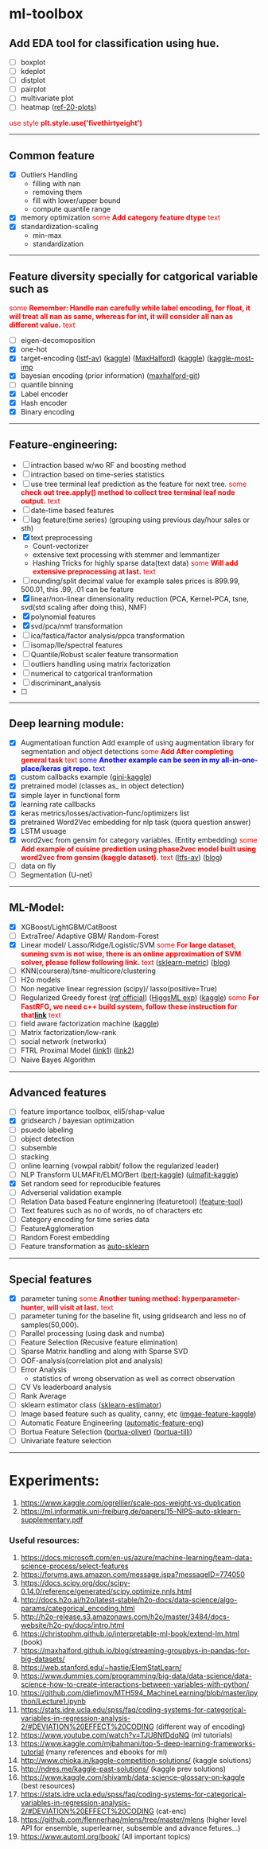 # ml-toolbox

## Add EDA tool for classification using hue.
- [ ] boxplot
- [ ] kdeplot
- [ ] distplot
- [ ] pairplot
- [ ] multivariate plot
- [ ] heatmap
    ([ref-20-plots](https://www.kaggle.com/mjbahmani/20-ml-algorithms-15-plot-for-beginners))

<span style="color: red">use style **plt.style.use('fivethirtyeight')**</span>

---

## Common feature
- [x] Outliers Handling
    - filling with nan
    - removing them
    - fill with lower/upper bound 
    - compute quantile range
- [x] memory optimization
<span style="color:red">some **Add category feature dtype** text</span>
- [x] standardization-scaling
    - min-max
    - standardization
 
---

## Feature diversity specially for catgorical variable such as 
<span style="color:red">some **Remember: Handle nan carefully while label encoding, for float, it will treat all nan as same, whereas for int, it will consider all nan as different value.** text</span>
- [ ] eigen-decomoposition
- [x] one-hot
- [x] target-encoding
    ([lstf-av](https://github.com/mohsinkhn/ltfs-av/blob/dev/TargetEncoder.py))
    ([kaggle](https://www.kaggle.com/vprokopev/mean-likelihood-encodings-a-comprehensive-study?utm_medium=email&utm_source=mailchimp&utm_campaign=datanotes-20181004))
    ([MaxHalford](https://maxhalford.github.io/blog/target-encoding-done-the-right-way/))
    ([kaggle](https://www.kaggle.com/tnarik/likelihood-encoding-of-categorical-features))
    ([kaggle-most-imp](https://www.kaggle.com/scirpus/hybrid-jeepy-and-lgb (most impotant))
- [x] bayesian encoding (prior information)
    ([maxhalford-git](https://github.com/MaxHalford/xam/blob/master/docs/feature-extraction.md#smooth-target-encoding))
- [ ] quantile binning
- [x] Label encoder
- [x] Hash encoder
- [x] Binary encoding

---

## Feature-engineering:
- [ ] intraction based w/wo RF and boosting method
- [ ] intraction based on time-series statistics
- [ ] use tree terminal leaf prediction as the feature for next tree.
<span style="color:red">some **check out tree.apply() method to collect tree terminal leaf node output.** text</span>
- [ ] date-time based features
- [ ] lag feature(time series) (grouping using previous day/hour sales or sth)
- [x] text preprocessing
    - Count-vectorizer
    - extensive text processing with stemmer and lemmantizer
    - Hashing Tricks for highly sparse data(text data)
<span style="color:red">some **Will add extensive preprocessing at last.** text</span>
- [ ] rounding/split decimal value 
    for example sales prices is 899.99, 500.01, this .99, .01 can be feature
- [x] linear/non-linear dimensionality reduction (PCA, Kernel-PCA, tsne, svd(std scaling after doing this), NMF)
- [x] polynomial features
- [x] svd/pca/nmf transformation
- [ ] ica/fastica/factor analysis/ppca transformation
- [ ] isomap/lle/spectral features
- [ ] Quantile/Robust scaler feature transormation
- [ ] outliers handling using matrix factorization
- [ ] numerical to catgorical tranformation
- [ ] discriminant_analysis
- [ ] 

---
 
<!-- 
[click on this link](#my-multi-word-header)
### My Multi Word Header -->
<!-- [just](#like-this-one) -->

## Deep learning module:
- [x] Augmentatioan function
    Add example of using augmentation library for segmentation and object detections
<span style="color:red">some **Add After completing general task** text</span>
<span style="color:blue">some **Another example can be seen in my all-in-one-place/keras git repo.** text</span>
- [x] custom callbacks example
    ([gini-kaggle](https://www.kaggle.com/rspadim/gini-keras-callback-earlystopping-validation))
- [x] pretrained model (classes as_ in object detection)
- [x] simple layer in functional form
- [x] learning rate callbacks
- [x] keras metrics/losses/activation-func/optimizers list
- [x] pretrained Word2Vec embedding for nlp task (quora question answer)
- [x] LSTM usuage
- [x] word2vec from gensim for category variables. (Entity embedding)
    <span style="color:red">some **Add example of cuisine prediction using phase2vec model built using word2vec from gensim (kaggle dataset).** text</span>
    ([ltfs-av](https://github.com/mohsinkhn/ltfs-av))
    ([blog](http://kavita-ganesan.com/how-to-incorporate-phrases-into-word2vec-a-text-mining-approach/#.WuiiKtMvyds))
- [ ] data on fly 
- [ ] Segmentation (U-net)

---

## ML-Model:
- [x] XGBoost/LightGBM/CatBoost
- [ ] ExtraTree/ Adaptive GBM/ Random-Forest
- [x] Linear model/ Lasso/Ridge/Logistic/SVM
    <span style="color:red">some **For large dataset, sunning svm is not wise, there is an online approximation of SVM solver, please follow following link.** text</span>
    ([sklearn-metric](https://scikit-learn.org/stable/modules/metrics.html#metrics (kernel function)))
    ([blog](https://leon.bottou.org/projects/lasvm))
- [ ] KNN(coursera)/tsne-multicore/clustering
- [ ] H2o models 
- [ ] Non negative linear regression (scipy)/ lasso(positive=True)
- [ ] Regularized Greedy forest
    ([rgf official](https://github.com/RGF-team/rgf/tree/master/python-package))
    ([HiggsML exp](https://github.com/TimSalimans/HiggsML))
    ([kaggle](https://www.kaggle.com/scirpus/regularized-greedy-forest))
    <span style="color:red">some **For FastRFG, we need c++ build system, follow these instruction for that[link](https://github.com/RGF-team/rgf/tree/master/FastRGF)** text</span>
- [ ] field aware factorization machine
    ([kaggle](https://www.kaggle.com/scirpus/kernels))
- [ ] Matrix factorization/low-rank
- [ ] social network (networkx)
- [ ] FTRL Proximal Model
    ([link1](https://www.kaggle.com/ogrellier/multi-process-ftrl))
    ([link2](https://www.kaggle.com/supernova117/ftrl-with-validation-and-auc))
- [ ] Naive Bayes Algorithm

---

## Advanced features
- [ ] feature importance toolbox, eli5/shap-value
- [x] gridsearch / bayesian optimization
- [ ] psuedo labeling
- [ ] object detection
- [ ] subsemble
- [ ] stacking
- [ ] online learning (vowpal rabbit/ follow the regularized leader)
- [ ] NLP Transform ULMAFit/ELMO/Bert
    ([bert-kaggle](https://www.kaggle.com/christofhenkel/bert-embeddings-lstm/data))
    ([ulmafit-kaggle](https://www.kaggle.com/christofhenkel/ulmfit-fast-ai-starter))
- [x] Set random seed for reproducible features
- [ ] Adverserial validation example
- [ ] Relation Data based Feature enginnering (featuretool)
    ([feature-tool](https://medium.com/@rrfd/simple-automatic-feature-engineering-using-featuretools-in-python-for-classification-b1308040e183))
- [ ] Text features such as no of words, no of characters etc
- [ ] Category encoding for time series data
- [ ] FeatureAgglomeration
- [ ] Random Forest embedding
- [ ] Feature transformation as [auto-sklearn](https://ml.informatik.uni-freiburg.de/papers/15-NIPS-auto-sklearn-supplementary.pdf)

---

## Special features
- [x] parameter tuning
    <span style="color:red">some **Another tuning method: hyperparameter-hunter, will visit at last.** text</span>
- [ ] parameter tuning for the baseline fit, using gridsearch and less no of samples(50,000).
- [ ] Parallel processing (using dask and numba)
- [ ] Feature Selection (Recusive feature elimination)
- [ ] Sparse Matrix handling and along with Sparse SVD
- [ ] OOF-analysis(correlation plot and analysis)
- [ ] Error Analysis
    - statistics of wrong observation as well as correct observation
- [ ] CV Vs leaderboard analysis
- [ ] Rank Average
- [ ] sklearn estimator class
    ([sklearn-estimator](https://www.slideshare.net/PyData/julie-michelman-pandas-pipelines-and-custom-transformers))
- [ ] Image based feature such as quality, canny, etc
    ([imgae-feature-kaggle](https://www.kaggle.com/shivamb/ideas-for-image-features-and-image-quality))
- [ ] Automatic Feature Engineering
    ([automatic-feature-eng](https://www.kaggle.com/willkoehrsen/kernels))
- [ ] Bortua Feature Selection
    ([bortua-oliver](https://www.kaggle.com/ogrellier/noise-analysis-of-porto-seguro-s-features))
    ([bortua-tilli](https://www.kaggle.com/tilii7/boruta-feature-elimination))
- [ ] Univariate feature selection

---

# Experiments:
1. https://www.kaggle.com/ogrellier/scale-pos-weight-vs-duplication
2. https://ml.informatik.uni-freiburg.de/papers/15-NIPS-auto-sklearn-supplementary.pdf


### Useful resources:
1. https://docs.microsoft.com/en-us/azure/machine-learning/team-data-science-process/select-features
2. https://forums.aws.amazon.com/message.jspa?messageID=774050
3. https://docs.scipy.org/doc/scipy-0.14.0/reference/generated/scipy.optimize.nnls.html
4. http://docs.h2o.ai/h2o/latest-stable/h2o-docs/data-science/algo-params/categorical_encoding.html
5. http://h2o-release.s3.amazonaws.com/h2o/master/3484/docs-website/h2o-py/docs/intro.html
6. https://christophm.github.io/interpretable-ml-book/extend-lm.html (book)
7. https://maxhalford.github.io/blog/streaming-groupbys-in-pandas-for-big-datasets/
8. https://web.stanford.edu/~hastie/ElemStatLearn/
9. https://www.dummies.com/programming/big-data/data-science/data-science-how-to-create-interactions-between-variables-with-python/
10. https://github.com/diefimov/MTH594_MachineLearning/blob/master/ipython/Lecture1.ipynb
11. https://stats.idre.ucla.edu/spss/faq/coding-systems-for-categorical-variables-in-regression-analysis-2/#DEVIATION%20EFFECT%20CODING (different way of encoding)
13. https://www.youtube.com/watch?v=TJU8NfDdqNQ (ml tutorials)
14. https://www.kaggle.com/mjbahmani/top-5-deep-learning-frameworks-tutorial (many references and ebooks for ml)
15. http://www.chioka.in/kaggle-competition-solutions/ (kaggle solutions)
16. http://ndres.me/kaggle-past-solutions/ (kaggle prev solutions)
17. https://www.kaggle.com/shivamb/data-science-glossary-on-kaggle (best resources)
18. https://stats.idre.ucla.edu/spss/faq/coding-systems-for-categorical-variables-in-regression-analysis-2/#DEVIATION%20EFFECT%20CODING (cat-enc)
19. https://github.com/flennerhag/mlens/tree/master/mlens (higher level API for ensemble, superlearner, subsemble and advance fetures...)
20. https://www.automl.org/book/ (All important topics)